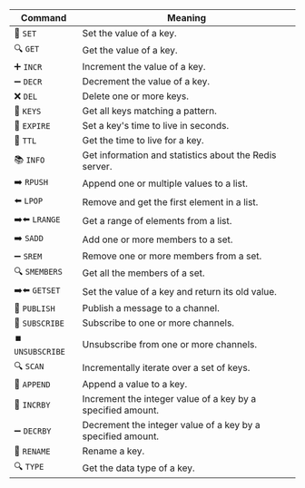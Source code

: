 | Command                 | Meaning                                                      |
|-------------------------|--------------------------------------------------------------|
| 📝 `SET`                  | Set the value of a key.                                      |
| 🔍 `GET`                  | Get the value of a key.                                      |
| ➕ `INCR`                 | Increment the value of a key.                                |
| ➖ `DECR`                 | Decrement the value of a key.                                |
| ❌ `DEL`                  | Delete one or more keys.                                     |
| 📜 `KEYS`                 | Get all keys matching a pattern.                             |
| 🔢 `EXPIRE`               | Set a key's time to live in seconds.                         |
| 📅 `TTL`                  | Get the time to live for a key.                              |
| 📚 `INFO`                 | Get information and statistics about the Redis server.       |
| ➡️ `RPUSH`                | Append one or multiple values to a list.                     |
| ⬅️ `LPOP`                 | Remove and get the first element in a list.                  |
| ➡️⬅️ `LRANGE`              | Get a range of elements from a list.                         |
| ➡️ `SADD`                 | Add one or more members to a set.                            |
| ➖ `SREM`                 | Remove one or more members from a set.                       |
| 🔍 `SMEMBERS`             | Get all the members of a set.                                |
| ➡️⬅️ `GETSET`              | Set the value of a key and return its old value.              |
| 🔄 `PUBLISH`              | Publish a message to a channel.                              |
| 🔄 `SUBSCRIBE`            | Subscribe to one or more channels.                           |
| ⏹️ `UNSUBSCRIBE`          | Unsubscribe from one or more channels.                       |
| 🔍 `SCAN`                 | Incrementally iterate over a set of keys.                    |
| 📝 `APPEND`               | Append a value to a key.                                     |
| 🔢 `INCRBY`               | Increment the integer value of a key by a specified amount.  |
| ➖ `DECRBY`               | Decrement the integer value of a key by a specified amount.  |
| 🔄 `RENAME`               | Rename a key.                                                |
| 🔍 `TYPE`                 | Get the data type of a key.                                  |
